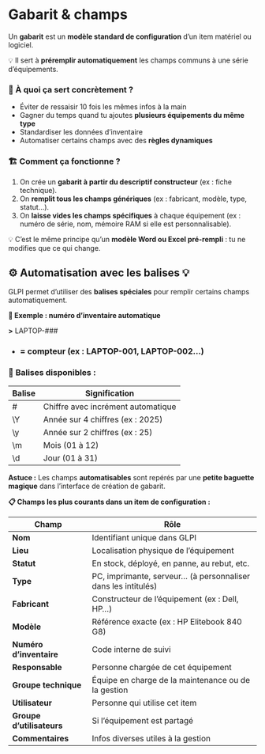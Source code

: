 # Gabarit & champs

Un **gabarit** est un **modèle standard de configuration** d’un item matériel ou logiciel.

💡 Il sert à **préremplir automatiquement** les champs communs à une série d’équipements.



### **🔧 À quoi ça sert concrètement ?**

- Éviter de ressaisir 10 fois les mêmes infos à la main
- Gagner du temps quand tu ajoutes **plusieurs équipements du même type**
- Standardiser les données d’inventaire
- Automatiser certains champs avec des **règles dynamiques**



### **🏗️ Comment ça fonctionne ?**

1.  On crée un **gabarit à partir du descriptif constructeur** (ex : fiche technique).
2.  On **remplit tous les champs génériques** (ex : fabricant, modèle, type, statut…).
3.  On **laisse vides les champs spécifiques** à chaque équipement (ex : numéro de série, nom, mémoire RAM si elle est personnalisable).

💡 C’est le même principe qu’un **modèle Word ou Excel pré-rempli** : tu ne modifies que ce qui change.



## **⚙️ Automatisation avec les balises 💡**

GLPI permet d’utiliser des **balises spéciales** pour remplir certains champs automatiquement.

**🔮 Exemple : numéro d’inventaire automatique**

**>** LAPTOP-###

- ### = compteur (ex : LAPTOP-001, LAPTOP-002…)

### 🔣 **Balises disponibles :**

| **Balise** | **Signification**                  |
|------------|------------------------------------|
| #         | Chiffre avec incrément automatique |
| \Y         | Année sur 4 chiffres (ex : 2025)   |
| \y         | Année sur 2 chiffres (ex : 25)     |
| \m         | Mois (01 à 12)                     |
| \d         | Jour (01 à 31)                     |

**Astuce :** Les champs **automatisables** sont repérés par une **petite baguette magique** dans l’interface de création de gabarit.

**📋 Champs les plus courants dans un item de configuration :**

| **Champ** | **Rôle** |
|----|----|
| **Nom** | Identifiant unique dans GLPI |
| **Lieu** | Localisation physique de l’équipement |
| **Statut** | En stock, déployé, en panne, au rebut, etc. |
| **Type** | PC, imprimante, serveur… (à personnaliser dans les intitulés) |
| **Fabricant** | Constructeur de l’équipement (ex : Dell, HP…) |
| **Modèle** | Référence exacte (ex : HP Elitebook 840 G8) |
| **Numéro d’inventaire** | Code interne de suivi |
| **Responsable** | Personne chargée de cet équipement |
| **Groupe technique** | Équipe en charge de la maintenance ou de la gestion |
| **Utilisateur** | Personne qui utilise cet item |
| **Groupe d’utilisateurs** | Si l’équipement est partagé |
| **Commentaires** | Infos diverses utiles à la gestion |

